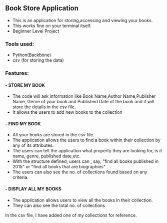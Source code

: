 ## Book Store Application

- This is an application for storing,accessing and viewing your books.
- This works fine on your terminal itself.
- Beginner Level Project


### Tools used:
- Python(Backbone)
- csv (for storing the data)

### Features:

#### - STORE MY BOOK
- The code will ask information like Book Name,Author Name,Publisher Name, Genre of your book and Published Date of the book and it will store the details in the csv file.
- It allows the users to add new books to the collection

#### - FIND MY BOOK
- All your books are stored in the csv file.
- The application allows the users to find a book within their collection by any of its attributes.
- The users can tell the application what property they are looking for, is it name, genre, published date,etc.
- With the structure defined, users can , say, "find all books published in 2015" or "find all books that are biographies"
- The users can also see the no. of collections found based on any criteria.

#### - DISPLAY ALL MY BOOKS
-  The application allows users to view all the books in their collection.
- They can also see the total no. of collections

In the csv file, I have added one of my collections for reference.

